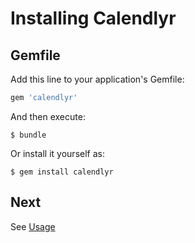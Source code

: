 # Installing Calendlyr

## Gemfile

Add this line to your application's Gemfile:

```ruby
gem 'calendlyr'
```

And then execute:

    $ bundle

Or install it yourself as:

    $ gem install calendlyr

## Next

See [Usage](/docs/2_usage.md)
